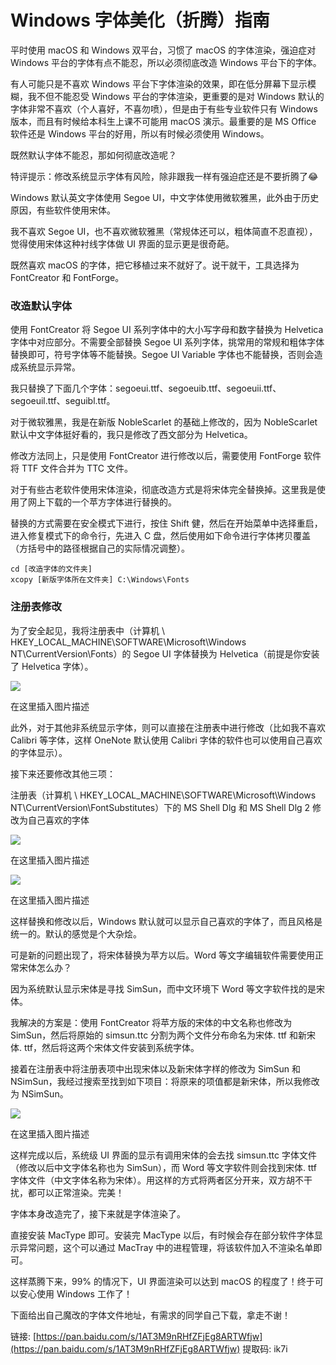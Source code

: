 # Windows 字体美化（折腾）指南

平时使用 macOS 和 Windows 双平台，习惯了 macOS 的字体渲染，强迫症对 Windows 平台的字体有点不能忍，所以必须彻底改造 Windows 平台下的字体。

有人可能只是不喜欢 Windows 平台下字体渲染的效果，即在低分屏幕下显示模糊，我不但不能忍受 Windows 平台的字体渲染，更重要的是对 Windows 默认的字体非常不喜欢（个人喜好，不喜勿喷），但是由于有些专业软件只有 Windows 版本，而且有时候给本科生上课不可能用 macOS 演示。最重要的是 MS Office 软件还是 Windows 平台的好用，所以有时候必须使用 Windows。

既然默认字体不能忍，那如何彻底改造呢？

特评提示：修改系统显示字体有风险，除非跟我一样有强迫症还是不要折腾了😂

Windows 默认英文字体使用 Segoe UI，中文字体使用微软雅黑，此外由于历史原因，有些软件使用宋体。

我不喜欢 Segoe UI，也不喜欢微软雅黑（常规体还可以，粗体简直不忍直视），觉得使用宋体这种衬线字体做 UI 界面的显示更是很奇葩。

既然喜欢 macOS 的字体，把它移植过来不就好了。说干就干，工具选择为 FontCreator 和 FontForge。

### 改造默认字体

使用 FontCreator 将 Segoe UI 系列字体中的大小写字母和数字替换为 Helvetica 字体中对应部分。不需要全部替换 Segoe UI 系列字体，挑常用的常规和粗体字体替换即可，符号字体等不能替换。Segoe UI Variable 字体也不能替换，否则会造成系统显示异常。

我只替换了下面几个字体：segoeui.ttf、segoeuib.ttf、segoeuii.ttf、segoeuil.ttf、seguibl.ttf。

对于微软雅黑，我是在新版 NobleScarlet 的基础上修改的，因为 NobleScarlet 默认中文字体挺好看的，我只是修改了西文部分为 Helvetica。

修改方法同上，只是使用 FontCreator 进行修改以后，需要使用 FontForge 软件将 TTF 文件合并为 TTC 文件。

对于有些古老软件使用宋体渲染，彻底改造方式是将宋体完全替换掉。这里我是使用了网上下载的一个苹方字体进行替换的。

替换的方式需要在安全模式下进行，按住 Shift 健，然后在开始菜单中选择重启，进入修复模式下的命令行，先进入 C 盘，然后使用如下命令进行字体拷贝覆盖（方括号中的路径根据自己的实际情况调整）。

```
cd [改造字体的文件夹]
xcopy [新版字体所在文件夹] C:\Windows\Fonts

```

### 注册表修改

为了安全起见，我将注册表中（计算机 \ HKEY_LOCAL_MACHINE\SOFTWARE\Microsoft\Windows NT\CurrentVersion\Fonts）的 Segoe UI 字体替换为 Helvetica（前提是你安装了 Helvetica 字体）。

![](https://ask.qcloudimg.com/http-save/yehe-4502457/7afa4097616b6ca12a44cc09a1aeba34.png?imageView2/2/w/1200)

在这里插入图片描述

此外，对于其他非系统显示字体，则可以直接在注册表中进行修改（比如我不喜欢 Calibri 等字体，这样 OneNote 默认使用 Calibri 字体的软件也可以使用自己喜欢的字体显示）。

接下来还要修改其他三项：

注册表（计算机 \ HKEY_LOCAL_MACHINE\SOFTWARE\Microsoft\Windows NT\CurrentVersion\FontSubstitutes）下的 MS Shell Dlg 和 MS Shell Dlg 2 修改为自己喜欢的字体

![](https://ask.qcloudimg.com/http-save/yehe-4502457/7a941440483fff2e288a7ba726e1f154.png?imageView2/2/w/1200)

在这里插入图片描述

![](https://ask.qcloudimg.com/http-save/yehe-4502457/4dc901f0c0dbadff7071232409a3bae2.png?imageView2/2/w/1200)

在这里插入图片描述

这样替换和修改以后，Windows 默认就可以显示自己喜欢的字体了，而且风格是统一的。默认的感觉是个大杂烩。

可是新的问题出现了，将宋体替换为苹方以后。Word 等文字编辑软件需要使用正常宋体怎么办？

因为系统默认显示宋体是寻找 SimSun，而中文环境下 Word 等文字软件找的是宋体。

我解决的方案是：使用 FontCreator 将苹方版的宋体的中文名称也修改为 SimSun，然后将原始的 simsun.ttc 分割为两个文件分布命名为宋体. ttf 和新宋体. ttf，然后将这两个宋体文件安装到系统字体。

接着在注册表中将注册表项中出现宋体以及新宋体字样的修改为 SimSun 和 NSimSun，我经过搜索至找到如下项目：将原来的项值都是新宋体，所以我修改为 NSimSun。

![](https://ask.qcloudimg.com/http-save/yehe-4502457/a1f3391d9394ee411f885439e665c361.png?imageView2/2/w/1200)

在这里插入图片描述

这样完成以后，系统级 UI 界面的显示有调用宋体的会去找 simsun.ttc 字体文件（修改以后中文字体名称也为 SimSun），而 Word 等文字软件则会找到宋体. ttf 字体文件（中文字体名称为宋体）。用这样的方式将两者区分开来，双方胡不干扰，都可以正常渲染。完美！

字体本身改造完了，接下来就是字体渲染了。

直接安装 MacType 即可。安装完 MacType 以后，有时候会存在部分软件字体显示异常问题，这个可以通过 MacTray 中的进程管理，将该软件加入不渲染名单即可。

这样蒸腾下来，99% 的情况下，UI 界面渲染可以达到 macOS 的程度了！终于可以安心使用 Windows 工作了！

下面给出自己魔改的字体文件地址，有需求的同学自己下载，拿走不谢！

链接: [https://pan.baidu.com/s/1AT3M9nRHfZFjEg8ARTWfjw](https://pan.baidu.com/s/1AT3M9nRHfZFjEg8ARTWfjw) 提取码: ik7i
